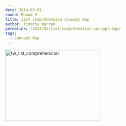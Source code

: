 ```yaml
---
date: 2014-05-01
round: Round 9
title: list comprehension concept map
author: Timothy Warren
permalink: /2014/05/list-comprehension-concept-map/
tags:
  - Concept Map
---
```

[<img class="alignnone size-medium wp-image-6907" alt="tw_list_comprehension" src="/software-carpentry-training-website/uploads/2014/05/tw_list_comprehension-300x225.jpg" width="300" height="225" />][1]

 [1]: /software-carpentry-training-website/uploads/2014/05/tw_list_comprehension.jpg
